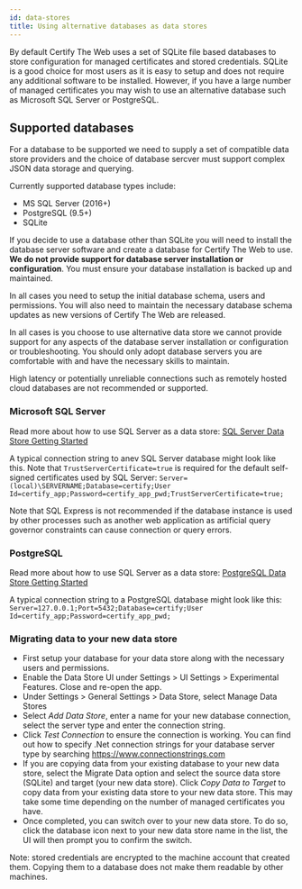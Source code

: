 ```yaml
---
id: data-stores
title: Using alternative databases as data stores
---
```


By default Certify The Web uses a set of SQLite file based databases to store configuration for managed certificates and stored credentials. SQLite is a good choice for most users as it is easy to setup and does not require any additional software to be installed. However, if you have a large number of managed certificates you may wish to use an alternative database such as Microsoft SQL Server or PostgreSQL.

## Supported databases
For a database to be supported we need to supply a set of compatible data store providers and the choice of database sercver must support complex JSON data storage and querying. 

Currently supported database types include:
- MS SQL Server (2016+)
- PostgreSQL (9.5+)
- SQLite

If you decide to use a database other than SQLite you will need to install the database server software and create a database for Certify The Web to use. **We do not provide support for database server installation or configuration**. You must ensure your database installation is backed up and maintained.

In all cases you need to setup the initial database schema, users and permissions. You will also need to maintain the necessary database schema updates as new versions of Certify The Web are released.

In all cases is you choose to use alternative data store we cannot provide support for any aspects of the database server installation or configuration or troubleshooting. You should only adopt database servers you are comfortable with and have the necessary skills to maintain.

High latency or potentially unreliable connections such as remotely hosted cloud databases are not recommended or supported.

### Microsoft SQL Server
Read more about how to use SQL Server as a data store: [SQL Server Data Store Getting Started](https://github.com/webprofusion/certify-plugins/tree/development/src/DataStores/SQLServer)

A typical connection string to anev SQL Server database might look like this. Note that `TrustServerCertificate=true` is required for the default self-signed certificates used by SQL Server:
`Server=(local)\SERVERNAME;Database=certify;User Id=certify_app;Password=certify_app_pwd;TrustServerCertificate=true;`

Note that SQL Express is not recommended if the database instance is used by other processes such as another web application as artificial query governor constraints can cause connection or query errors. 

### PostgreSQL
Read more about how to use SQL Server as a data store: [PostgreSQL  Data Store Getting Started](https://github.com/webprofusion/certify-plugins/tree/development/src/DataStores/Postgres)

A typical connection string to a PostgreSQL database might look like this:
`Server=127.0.0.1;Port=5432;Database=certify;User Id=certify_app;Password=certify_app_pwd;`

### Migrating data to your new data store
- First setup your database for your data store along with the necessary users and permissions.
- Enable the Data Store UI under Settings > UI Settings > Experimental Features. Close and re-open the app.
- Under Settings > General Settings > Data Store, select Manage Data Stores
- Select *Add Data Store*, enter a name for your new database connection, select the server type and enter the connection string.
- Click *Test Connection* to ensure the connection is working. You can find out how to specify .Net connection strings for your database server type by searching https://www.connectionstrings.com
- If you are copying data from your existing database to your new data store, select the Migrate Data option and select the source data store (SQLite) and target (your new data store). Click *Copy Data to Target* to copy data from your existing data store to your new data store. This may take some time depending on the number of managed certificates you have.
- Once completed, you can switch over to your new data store. To do so, click the database icon next to your new data store name in the list, the UI will then prompt you to confirm the switch.



Note: stored credentials are encrypted to the machine account that created them. Copying them to a database does not make them readable by other machines.